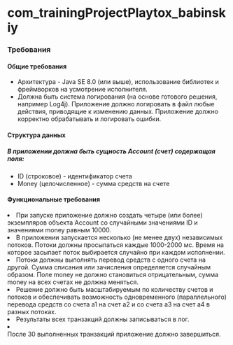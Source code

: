 # com_trainingProjectPlaytox_babinskiy
<h3>Требования</h3>
<h4>Общие требования</h4>
<ul>
<li>Архитектура - Java SE 8.0 (или выше), использование библиотек и фреймворков на усмотрение исполнителя.</li>
<li>Должна быть система логирования (на основе готового решения, например Log4j). Приложение должно логировать в файл любые действия, приводящие к изменению данных. Приложение должно корректно обрабатывать и логировать ошибки.</li>
</ul>
<h4>Структура данных</h4>
<h5>В приложении должна быть сущность Account (счет) содержащая поля:</h5>
<ul>
<li>ID (строковое) - идентификатор счета</li>
<li>Money (целочисленное) - сумма средств на счете</li>
</ul>
<h4>Функциональные требования</h4>
<ul>
  
</ul>
<li>При запуске приложение должно создать четыре (или более) экземпляров объекта Account со случайными значениями ID и значениями money равным 10000.</li>
<li>В приложении запускается несколько (не менее двух) независимых потоков. Потоки должны просыпаться каждые 1000-2000 мс. Время на которое засыпает поток выбирается случайно при каждом исполнении.</li>
<li>Потоки должны выполнять перевод средств с одного счета на другой. Сумма списания или зачисления определяется случайным образом. Поле money не должно становиться отрицательным, сумма money на всех счетах не должна меняться.</li>
<li>Решение должно быть масштабируемым по количеству счетов и потоков и обеспечивать возможность одновременного (параллельного) перевода средств со счета a1 на счет a2 и со счета a3 на счет а4 в разных потоках.
<li>Результаты всех транзакций должны записываться в лог.</li>
<li></li>После 30 выполненных транзакций приложение должно завершиться.</li>
